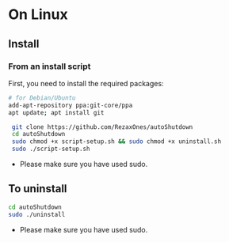 # On Linux

## Install

### From an install script


First, you need to install the required packages:

```bash
# for Debian/Ubuntu
add-apt-repository ppa:git-core/ppa
apt update; apt install git
```

```bash
 git clone https://github.com/RezaxOnes/autoShutdown
 cd autoShutdown
 sudo chmod +x script-setup.sh && sudo chmod +x uninstall.sh
 sudo ./script-setup.sh
```
- Please make sure you have used sudo.

## To uninstall

```bash
cd autoShutdown
sudo ./uninstall
```

- Please make sure you have used sudo.
